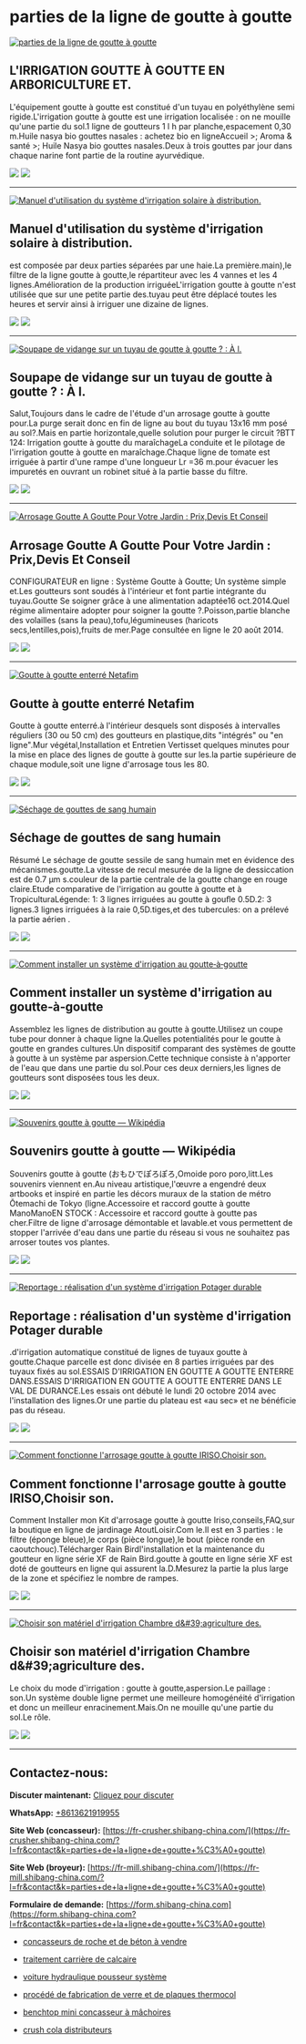 # parties de la ligne de goutte à goutte

<a href="https://swt.shibang-china.com/?l=fr&img&k=parties+de+la+ligne+de+goutte+%C3%A0+goutte" target="_blank">![parties de la ligne de goutte à goutte](http://static.shibang-china.com/all-800x300/144.jpg)</a>

## L&#39;IRRIGATION GOUTTE À GOUTTE EN ARBORICULTURE ET.
L&#39;équipement goutte à goutte est constitué d&#39;un tuyau en polyéthylène semi rigide.L&#39;irrigation goutte à goutte est une irrigation localisée : on ne mouille qu&#39;une partie du sol.1 ligne de goutteurs 1 l h par planche,espacement 0,30 m.Huile nasya bio gouttes nasales : achetez bio en ligneAccueil &gt;; Aroma &amp; santé &gt;; Huile Nasya bio gouttes nasales.Deux à trois gouttes par jour dans chaque narine font partie de la routine ayurvédique.


<a href="https://whatsapp.shibangsoft.com/WhatsApp.php" target="_blank" title="WhatsApp">![](http://static.shibang-china.com/icon/whatsapp.png)</a> <a href="https://swt.shibang-china.com/?l=fr&icon&k=parties+de+la+ligne+de+goutte+%C3%A0+goutte" target="_blank">![](http://static.shibang-china.com/icon/chat-fr.png)</a>

---

<a href="https://swt.shibang-china.com/?l=fr&img&k=parties+de+la+ligne+de+goutte+%C3%A0+goutte" target="_blank">![Manuel d&#39;utilisation du système d&#39;irrigation solaire à distribution.](http://static.shibang-china.com/all-800x300/754.jpg)</a>

## Manuel d&#39;utilisation du système d&#39;irrigation solaire à distribution.
est composée par deux parties séparées par une haie.La première.main),le filtre de la ligne goutte à goutte,le répartiteur avec les 4 vannes et les 4 lignes.Amélioration de la production irriguéeL&#39;irrigation goutte à goutte n&#39;est utilisée que sur une petite partie des.tuyau peut être déplacé toutes les heures et servir ainsi à irriguer une dizaine de lignes.


<a href="https://whatsapp.shibangsoft.com/WhatsApp.php" target="_blank" title="WhatsApp">![](http://static.shibang-china.com/icon/whatsapp.png)</a> <a href="https://swt.shibang-china.com/?l=fr&icon&k=parties+de+la+ligne+de+goutte+%C3%A0+goutte" target="_blank">![](http://static.shibang-china.com/icon/chat-fr.png)</a>

---

<a href="https://swt.shibang-china.com/?l=fr&img&k=parties+de+la+ligne+de+goutte+%C3%A0+goutte" target="_blank">![Soupape de vidange sur un tuyau de goutte à goutte ? : À l.](http://static.shibang-china.com/all-800x300/1008.jpg)</a>

## Soupape de vidange sur un tuyau de goutte à goutte ? : À l.
Salut,Toujours dans le cadre de l&#39;étude d&#39;un arrosage goutte à goutte pour.La purge serait donc en fin de ligne au bout du tuyau 13x16 mm posé au sol?.Mais en partie horizontale,quelle solution pour purger le circuit ?BTT 124: Irrigation goutte à goutte du maraîchageLa conduite et le pilotage de l&#39;irrigation goutte à goutte en maraîchage.Chaque ligne de tomate est irriguée à partir d&#39;une rampe d&#39;une longueur Lr =36 m.pour évacuer les impuretés en ouvrant un robinet situé à la partie basse du filtre.


<a href="https://whatsapp.shibangsoft.com/WhatsApp.php" target="_blank" title="WhatsApp">![](http://static.shibang-china.com/icon/whatsapp.png)</a> <a href="https://swt.shibang-china.com/?l=fr&icon&k=parties+de+la+ligne+de+goutte+%C3%A0+goutte" target="_blank">![](http://static.shibang-china.com/icon/chat-fr.png)</a>

---

<a href="https://swt.shibang-china.com/?l=fr&img&k=parties+de+la+ligne+de+goutte+%C3%A0+goutte" target="_blank">![Arrosage Goutte A Goutte Pour Votre Jardin : Prix,Devis Et Conseil](http://static.shibang-china.com/all-800x300/235.jpg)</a>

## Arrosage Goutte A Goutte Pour Votre Jardin : Prix,Devis Et Conseil
CONFIGURATEUR en ligne : Système Goutte à Goutte; Un système simple et.Les goutteurs sont soudés à l&#39;intérieur et font partie intégrante du tuyau.Goutte Se soigner grâce à une alimentation adaptée16 oct.2014.Quel régime alimentaire adopter pour soigner la goutte ?.Poisson,partie blanche des volailles (sans la peau),tofu,légumineuses (haricots secs,lentilles,pois),fruits de mer.Page consultée en ligne le 20 août 2014.


<a href="https://whatsapp.shibangsoft.com/WhatsApp.php" target="_blank" title="WhatsApp">![](http://static.shibang-china.com/icon/whatsapp.png)</a> <a href="https://swt.shibang-china.com/?l=fr&icon&k=parties+de+la+ligne+de+goutte+%C3%A0+goutte" target="_blank">![](http://static.shibang-china.com/icon/chat-fr.png)</a>

---

<a href="https://swt.shibang-china.com/?l=fr&img&k=parties+de+la+ligne+de+goutte+%C3%A0+goutte" target="_blank">![Goutte à goutte enterré Netafim](http://static.shibang-china.com/all-800x300/411.jpg)</a>

## Goutte à goutte enterré Netafim
Goutte à goutte enterré.à l&#39;intérieur desquels sont disposés à intervalles réguliers (30 ou 50 cm) des goutteurs en plastique,dits &quot;intégrés&quot; ou &quot;en ligne&quot;.Mur végétal,Installation et Entretien Vertisset quelques minutes pour la mise en place des lignes de goutte à goutte sur les.la partie supérieure de chaque module,soit une ligne d&#39;arrosage tous les 80.


<a href="https://whatsapp.shibangsoft.com/WhatsApp.php" target="_blank" title="WhatsApp">![](http://static.shibang-china.com/icon/whatsapp.png)</a> <a href="https://swt.shibang-china.com/?l=fr&icon&k=parties+de+la+ligne+de+goutte+%C3%A0+goutte" target="_blank">![](http://static.shibang-china.com/icon/chat-fr.png)</a>

---

<a href="https://swt.shibang-china.com/?l=fr&img&k=parties+de+la+ligne+de+goutte+%C3%A0+goutte" target="_blank">![Séchage de gouttes de sang humain](http://static.shibang-china.com/all-800x300/1285.jpg)</a>

## Séchage de gouttes de sang humain
Résumé Le séchage de goutte sessile de sang humain met en évidence des mécanismes.goutte.La vitesse de recul mesurée de la ligne de dessiccation est de 0.7 µm s.couleur de la partie centrale de la goutte change en rouge claire.Etude comparative de l&#39;irrigation au goutte à goutte et à TropiculturaLégende: 1: 3 lignes irriguées au goutte à gouﬂe 0.5D.2: 3 lignes.3 lignes irriguées à la raie 0,5D.tiges,et des tubercules: on a prélevé la partie aérien .


<a href="https://whatsapp.shibangsoft.com/WhatsApp.php" target="_blank" title="WhatsApp">![](http://static.shibang-china.com/icon/whatsapp.png)</a> <a href="https://swt.shibang-china.com/?l=fr&icon&k=parties+de+la+ligne+de+goutte+%C3%A0+goutte" target="_blank">![](http://static.shibang-china.com/icon/chat-fr.png)</a>

---

<a href="https://swt.shibang-china.com/?l=fr&img&k=parties+de+la+ligne+de+goutte+%C3%A0+goutte" target="_blank">![Comment installer un système d&#39;irrigation au goutte‐à‐goutte](http://static.shibang-china.com/all-800x300/1434.jpg)</a>

## Comment installer un système d&#39;irrigation au goutte‐à‐goutte
Assemblez les lignes de distribution au goutte à goutte.Utilisez un coupe tube pour donner à chaque ligne la.Quelles potentialités pour le goutte à goutte en grandes cultures.Un dispositif comparant des systèmes de goutte à goutte à un système par aspersion.Cette technique consiste à n&#39;apporter de l&#39;eau que dans une partie du sol.Pour ces deux derniers,les lignes de goutteurs sont disposées tous les deux.


<a href="https://whatsapp.shibangsoft.com/WhatsApp.php" target="_blank" title="WhatsApp">![](http://static.shibang-china.com/icon/whatsapp.png)</a> <a href="https://swt.shibang-china.com/?l=fr&icon&k=parties+de+la+ligne+de+goutte+%C3%A0+goutte" target="_blank">![](http://static.shibang-china.com/icon/chat-fr.png)</a>

---

<a href="https://swt.shibang-china.com/?l=fr&img&k=parties+de+la+ligne+de+goutte+%C3%A0+goutte" target="_blank">![Souvenirs goutte à goutte — Wikipédia](http://static.shibang-china.com/all-800x300/798.jpg)</a>

## Souvenirs goutte à goutte — Wikipédia
Souvenirs goutte à goutte (おもひでぽろぽろ,Omoide poro poro,litt.Les souvenirs viennent en.Au niveau artistique,l&#39;œuvre a engendré deux artbooks et inspiré en partie les décors muraux de la station de métro Ōtemachi de Tokyo (ligne.Accessoire et raccord goutte à goutte ManoManoEN STOCK : Accessoire et raccord goutte à goutte pas cher.Filtre de ligne d&#39;arrosage démontable et lavable.et vous permettent de stopper l&#39;arrivée d&#39;eau dans une partie du réseau si vous ne souhaitez pas arroser toutes vos plantes.


<a href="https://whatsapp.shibangsoft.com/WhatsApp.php" target="_blank" title="WhatsApp">![](http://static.shibang-china.com/icon/whatsapp.png)</a> <a href="https://swt.shibang-china.com/?l=fr&icon&k=parties+de+la+ligne+de+goutte+%C3%A0+goutte" target="_blank">![](http://static.shibang-china.com/icon/chat-fr.png)</a>

---

<a href="https://swt.shibang-china.com/?l=fr&img&k=parties+de+la+ligne+de+goutte+%C3%A0+goutte" target="_blank">![Reportage : réalisation d&#39;un système d&#39;irrigation Potager durable](http://static.shibang-china.com/all-800x300/617.jpg)</a>

## Reportage : réalisation d&#39;un système d&#39;irrigation Potager durable
.d&#39;irrigation automatique constitué de lignes de tuyaux goutte à goutte.Chaque parcelle est donc divisée en 8 parties irriguées par des tuyaux fixés au sol.ESSAIS D&#39;IRRIGATION EN GOUTTE A GOUTTE ENTERRE DANS.ESSAIS D&#39;IRRIGATION EN GOUTTE A GOUTTE ENTERRE DANS LE VAL DE DURANCE.Les essais ont débuté le lundi 20 octobre 2014 avec l&#39;installation des lignes.Or une partie du plateau est «au sec» et ne bénéficie pas du réseau.


<a href="https://whatsapp.shibangsoft.com/WhatsApp.php" target="_blank" title="WhatsApp">![](http://static.shibang-china.com/icon/whatsapp.png)</a> <a href="https://swt.shibang-china.com/?l=fr&icon&k=parties+de+la+ligne+de+goutte+%C3%A0+goutte" target="_blank">![](http://static.shibang-china.com/icon/chat-fr.png)</a>

---

<a href="https://swt.shibang-china.com/?l=fr&img&k=parties+de+la+ligne+de+goutte+%C3%A0+goutte" target="_blank">![Comment fonctionne l&#39;arrosage goutte à goutte IRISO,Choisir son.](http://static.shibang-china.com/all-800x300/932.jpg)</a>

## Comment fonctionne l&#39;arrosage goutte à goutte IRISO,Choisir son.
Comment Installer mon Kit d&#39;arrosage goutte à goutte Iriso,conseils,FAQ,sur la boutique en ligne de jardinage AtoutLoisir.Com le.Il est en 3 parties : le filtre (éponge bleue),le corps (pièce longue),le bout (pièce ronde en caoutchouc).Télécharger Rain Birdl&#39;installation et la maintenance du goutteur en ligne série XF de Rain Bird.goutte à goutte en ligne série XF est doté de goutteurs en ligne qui assurent la.D.Mesurez la partie la plus large de la zone et spécifiez le nombre de rampes.


<a href="https://whatsapp.shibangsoft.com/WhatsApp.php" target="_blank" title="WhatsApp">![](http://static.shibang-china.com/icon/whatsapp.png)</a> <a href="https://swt.shibang-china.com/?l=fr&icon&k=parties+de+la+ligne+de+goutte+%C3%A0+goutte" target="_blank">![](http://static.shibang-china.com/icon/chat-fr.png)</a>

---

<a href="https://swt.shibang-china.com/?l=fr&img&k=parties+de+la+ligne+de+goutte+%C3%A0+goutte" target="_blank">![Choisir son matériel d&#39;irrigation Chambre d\&#39;agriculture des.](http://static.shibang-china.com/all-800x300/1319.jpg)</a>

## Choisir son matériel d&#39;irrigation Chambre d\&#39;agriculture des.
Le choix du mode d&#39;irrigation : goutte à goutte,aspersion.Le paillage : son.Un système double ligne permet une meilleure homogénéité d&#39;irrigation et donc un meilleur enracinement.Mais.On ne mouille qu&#39;une partie du sol.Le rôle.

<a href="https://whatsapp.shibangsoft.com/WhatsApp.php" target="_blank" title="WhatsApp">![](http://static.shibang-china.com/icon/whatsapp.png)</a> <a href="https://swt.shibang-china.com/?l=fr&icon&k=parties+de+la+ligne+de+goutte+%C3%A0+goutte" target="_blank">![](http://static.shibang-china.com/icon/chat-fr.png)</a>

---
## Contactez-nous:

**Discuter maintenant:** [Cliquez pour discuter](https://swt.shibang-china.com?l=fr&contact&k=parties+de+la+ligne+de+goutte+%C3%A0+goutte)

**WhatsApp:**  [+8613621919955](https://whatsapp.shibangsoft.com/WhatsApp.php)

**Site Web (concasseur):** [https://fr-crusher.shibang-china.com/](https://fr-crusher.shibang-china.com/?l=fr&contact&k=parties+de+la+ligne+de+goutte+%C3%A0+goutte)

**Site Web (broyeur):** [https://fr-mill.shibang-china.com/](https://fr-mill.shibang-china.com/?l=fr&contact&k=parties+de+la+ligne+de+goutte+%C3%A0+goutte)

**Formulaire de demande:** [https://form.shibang-china.com](https://form.shibang-china.com?l=fr&contact&k=parties+de+la+ligne+de+goutte+%C3%A0+goutte)

* [concasseurs de roche et de béton à vendre](../45/concasseurs%20de%20roche%20et%20de%20b%C3%A9ton%20%C3%A0%20vendre.md)

* [traitement carrière de calcaire](../41/traitement%20carri%C3%A8re%20de%20calcaire.md)

* [voiture hydraulique pousseur système](../41/voiture%20hydraulique%20pousseur%20syst%C3%A8me.md)

* [procédé de fabrication de verre et de plaques thermocol](../47/proc%C3%A9d%C3%A9%20de%20fabrication%20de%20verre%20et%20de%20plaques%20thermocol.md)

* [benchtop mini concasseur à mâchoires](../44/benchtop%20mini%20concasseur%20%C3%A0%20m%C3%A2choires.md)

* [crush cola distributeurs](../42/crush%20cola%20distributeurs.md)